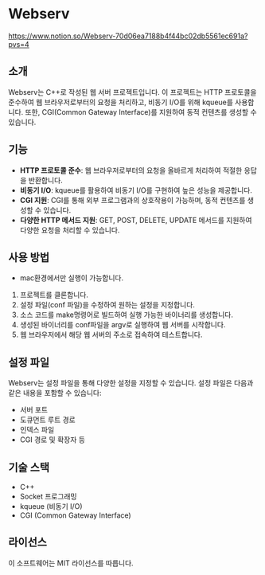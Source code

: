 
# Webserv
https://www.notion.so/Webserv-70d06ea7188b4f44bc02db5561ec691a?pvs=4


## 소개

Webserv는 C++로 작성된 웹 서버 프로젝트입니다. 이 프로젝트는 HTTP 프로토콜을 준수하여 웹 브라우저로부터의 요청을 처리하고, 비동기 I/O를 위해 kqueue를 사용합니다. 또한, CGI(Common Gateway Interface)를 지원하여 동적 컨텐츠를 생성할 수 있습니다.

## 기능

- **HTTP 프로토콜 준수**: 웹 브라우저로부터의 요청을 올바르게 처리하여 적절한 응답을 반환합니다.
- **비동기 I/O**: kqueue를 활용하여 비동기 I/O를 구현하여 높은 성능을 제공합니다.
- **CGI 지원**: CGI를 통해 외부 프로그램과의 상호작용이 가능하며, 동적 컨텐츠를 생성할 수 있습니다.
- **다양한 HTTP 메서드 지원**: GET, POST, DELETE, UPDATE 메서드를 지원하여 다양한 요청을 처리할 수 있습니다.

## 사용 방법
- mac환경에서만 실행이 가능합니다.
1. 프로젝트를 클론합니다.
2. 설정 파일(conf 파일)을 수정하여 원하는 설정을 지정합니다.
3. 소스 코드를 make명령어로 빌드하여 실행 가능한 바이너리를 생성합니다.
4. 생성된 바이너리를 conf파일을 argv로 실행하여 웹 서버를 시작합니다.
5. 웹 브라우저에서 해당 웹 서버의 주소로 접속하여 테스트합니다.

## 설정 파일

Webserv는 설정 파일을 통해 다양한 설정을 지정할 수 있습니다. 설정 파일은 다음과 같은 내용을 포함할 수 있습니다:

- 서버 포트
- 도큐먼트 루트 경로
- 인덱스 파일
- CGI 경로 및 확장자 등


## 기술 스택
- C++
- Socket 프로그래밍
- kqueue (비동기 I/O)
- CGI (Common Gateway Interface)

## 라이선스
이 소프트웨어는 MIT 라이선스를 따릅니다.
